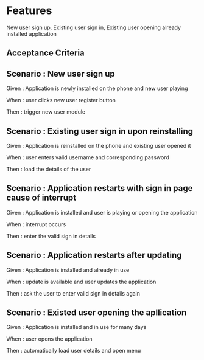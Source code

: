 
# Features

New user sign up, Existing user sign in, Existing user opening already
installed application

## Acceptance Criteria

## Scenario : New user sign up

Given : Application is newly installed on the phone and new user playing

When : user clicks new user register button

Then : trigger new user module

## Scenario : Existing user sign in upon reinstalling

Given : Application is reinstalled on the phone and existing user opened it

When : user enters valid username and corresponding password

Then : load the details of the user

## Scenario : Application restarts with sign in page cause of interrupt

Given : Application is installed and user is playing or opening the application

When : interrupt occurs

Then : enter the valid sign in details

## Scenario : Application restarts after updating

Given : Application is installed and already in use

When : update is available and user updates the application

Then : ask the user to enter valid sign in details again

## Scenario : Existed user opening the apllication

Given : Application is installed and in use for many days

When : user opens the application

Then : automatically load user details and open menu
